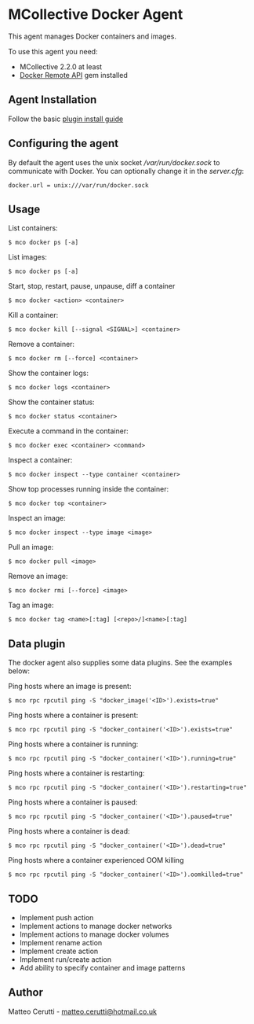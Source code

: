 # MCollective Docker Agent

This agent manages Docker containers and images.

To use this agent you need:

  * MCollective 2.2.0 at least
  * [Docker Remote API](https://rubygems.org/gems/docker-api) gem installed

## Agent Installation

Follow the basic [plugin install guide](http://docs.puppetlabs.com/mcollective/deploy/plugins.html)

## Configuring the agent

By default the agent uses the unix socket */var/run/docker.sock* to communicate with Docker. You can optionally change it in the *server.cfg*:

    docker.url = unix:///var/run/docker.sock

## Usage

List containers:

    $ mco docker ps [-a]

List images:

    $ mco docker ps [-a]

Start, stop, restart, pause, unpause, diff a container

    $ mco docker <action> <container>

Kill a container:

    $ mco docker kill [--signal <SIGNAL>] <container>

Remove a container:

    $ mco docker rm [--force] <container>

Show the container logs:

    $ mco docker logs <container>

Show the container status:

    $ mco docker status <container>

Execute a command in the container:

    $ mco docker exec <container> <command>

Inspect a container:

    $ mco docker inspect --type container <container>

Show top processes running inside the container:

    $ mco docker top <container>

Inspect an image:

    $ mco docker inspect --type image <image>

Pull an image:

    $ mco docker pull <image>

Remove an image:

    $ mco docker rmi [--force] <image>

Tag an image:

    $ mco docker tag <name>[:tag] [<repo>/]<name>[:tag]

## Data plugin

The docker agent also supplies some data plugins. See the examples below:

Ping hosts where an image is present:

    $ mco rpc rpcutil ping -S "docker_image('<ID>').exists=true"

Ping hosts where a container is present:

    $ mco rpc rpcutil ping -S "docker_container('<ID>').exists=true"

Ping hosts where a container is running:

    $ mco rpc rpcutil ping -S "docker_container('<ID>').running=true"

Ping hosts where a container is restarting:

    $ mco rpc rpcutil ping -S "docker_container('<ID>').restarting=true"

Ping hosts where a container is paused:

    $ mco rpc rpcutil ping -S "docker_container('<ID>').paused=true"

Ping hosts where a container is dead:

    $ mco rpc rpcutil ping -S "docker_container('<ID>').dead=true"

Ping hosts where a container experienced OOM killing

    $ mco rpc rpcutil ping -S "docker_container('<ID>').oomkilled=true"

## TODO

  * Implement push action
  * Implement actions to manage docker networks
  * Implement actions to manage docker volumes
  * Implement rename action
  * Implement create action
  * Implement run/create action
  * Add ability to specify container and image patterns

## Author
Matteo Cerutti - <matteo.cerutti@hotmail.co.uk>
